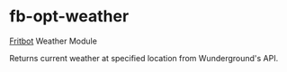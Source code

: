 # fb-opt-weather

[Fritbot](https://github.com/Urthen/fritbot) Weather Module

Returns current weather at specified location from Wunderground's API.
